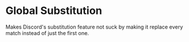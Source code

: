 # Global Substitution
Makes Discord's substitution feature not suck by making it replace every match instead of just the first one.
